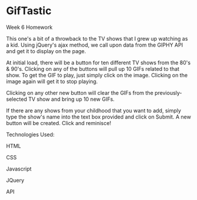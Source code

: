 # GifTastic
Week 6 Homework

This one's a bit of a throwback to the TV shows that I grew up watching as a kid. Using jQuery's ajax method, we call upon data from the GIPHY API and get it to display on the page.

At initial load, there will be a button for ten different TV shows from the 80's & 90's. Clicking on any of the buttons will pull up 10 GIFs related to that show. To get the GIF to play, just simply click on the image. Clicking on the image again will get it to stop playing.

Clicking on any other new button will clear the GIFs from the previously-selected TV show and bring up 10 new GIFs.

If there are any shows from your childhood that you want to add, simply type the show's name into the text box provided and click on Submit. A new button will be created. Click and reminisce!


Technologies Used:

HTML

CSS

Javascript

JQuery

API
